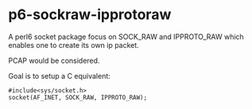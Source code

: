 # p6-sockraw-ipprotoraw

A perl6 socket package focus on SOCK_RAW and IPPROTO_RAW which enables one to create its own ip packet.

PCAP would be considered.

Goal is to setup a C equivalent:

	#include<sys/socket.h>
	socket(AF_INET, SOCK_RAW, IPPROTO_RAW);

